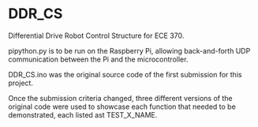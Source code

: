 # DDR_CS
Differential Drive Robot Control Structure for ECE 370.

pipython.py is to be run on the Raspberry Pi, allowing back-and-forth UDP communication between the Pi
and the microcontroller.

DDR_CS.ino was the original source code of the first submission for this project.


Once the submission criteria changed, three different versions of the original code were used to showcase
each function that needed to be demonstrated, each listed ast TEST_X_NAME.
